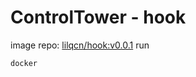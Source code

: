 # ControlTower - hook
image repo: [lilqcn/hook:v0.0.1](https://hub.docker.com/repository/docker/lilqcn/hook)
run
```shell
docker 
```